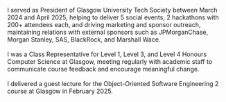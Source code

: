 I served as President of Glasgow University Tech Society between March 2024 and April 2025, helping to deliver 5 social events, 2 hackathons with 200+ attendees each, and driving marketing and sponsor outreach, maintaining relations with external sponsors such as JPMorganChase, Morgan Stanley, SAS, BlackRock, and Marshall Wace.
<br><br>
I was a Class Representative for Level 1, Level 3, and Level 4 Honours Computer Science at Glasgow, meeting regularly with academic staff to communicate course feedback and encourage meaningful change.
<br><br>
I delivered a guest lecture for the Object-Oriented Software Engineering 2 course at Glasgow in February 2025.